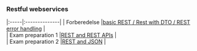 ### Restful webservices  


|:-----|:--------------|
| Forberedelse |[basic REST / Rest with DTO / REST error handling](404) |  
| Exam preparation 1 |[REST and REST APIs](404) |  
| Exam preparation 2 |[REST and JSON](404) |  
